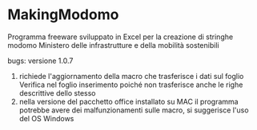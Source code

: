 # MakingModomo

Programma freeware sviluppato in Excel per la creazione di stringhe modomo Ministero delle infrastrutture e della mobilità sostenibili

bugs:
versione 1.0.7 
1. richiede l'aggiornamento della macro che trasferisce i dati sul foglio Verifica nel foglio inserimento poiché non trasferisce anche le righe descrittive dello stesso
2. nella versione del pacchetto office installato su MAC il programma potrebbe avere dei malfunzionamenti sulle macro, si suggerisce l'uso del OS Windows
